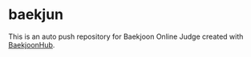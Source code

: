 # baekjun
This is an auto push repository for Baekjoon Online Judge created with [BaekjoonHub](https://github.com/BaekjoonHub/BaekjoonHub).
